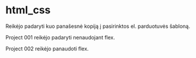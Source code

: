 # html_css

Reikėjo padaryti kuo panašesnė kopiją į pasirinktos el. parduotuvės šabloną.

Project 001 reikėjo padaryti nenaudojant flex.

Project 002 reikėjo panaudoti flex.
